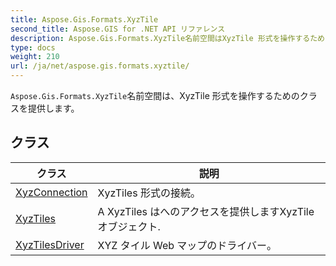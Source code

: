 ```yaml
---
title: Aspose.Gis.Formats.XyzTile
second_title: Aspose.GIS for .NET API リファレンス
description: Aspose.Gis.Formats.XyzTile名前空間はXyzTile 形式を操作するためのクラスを提供します
type: docs
weight: 210
url: /ja/net/aspose.gis.formats.xyztile/
---
```

`Aspose.Gis.Formats.XyzTile`名前空間は、XyzTile 形式を操作するためのクラスを提供します。

## クラス

| クラス | 説明 |
| --- | --- |
| [XyzConnection](./xyzconnection/) | XyzTiles 形式の接続。 |
| [XyzTiles](./xyztiles/) | A XyzTiles はへのアクセスを提供しますXyzTileオブジェクト. |
| [XyzTilesDriver](./xyztilesdriver/) | XYZ タイル Web マップのドライバー。 |


